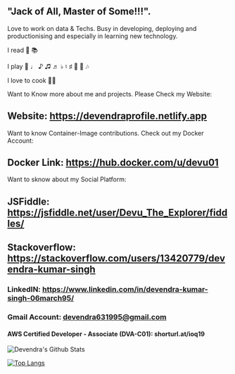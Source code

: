 ## "Jack of All, Master of Some!!!".
Love to work on data & Techs. 
Busy in developing, deploying and productionising and especially in learning new technology.

I read 📖 📚

I play 🎸  ♩ ♪ ♫ ♬ ♭ ♮ ♯ 🎼 🎵 🎶

I love to cook 👨‍🍳

Want to Know more about me and projects. Please Check my Website:
## Website: https://devendraprofile.netlify.app

Want to know Container-Image contributions. Check out my Docker Account:
## Docker Link: https://hub.docker.com/u/devu01

Want to sknow about my Social Platform:
## JSFiddle: https://jsfiddle.net/user/Devu_The_Explorer/fiddles/
## Stackoverflow: https://stackoverflow.com/users/13420779/devendra-kumar-singh

### LinkedIN: https://www.linkedin.com/in/devendra-kumar-singh-06march95/

### Gmail Account: devendra631995@gmail.com

#### AWS Certified Developer - Associate (DVA-C01): shorturl.at/ioq19

![Devendra's Github Stats](https://github-readme-stats.vercel.app/api?username=devendra631997)


[![Top Langs](https://github-readme-stats.vercel.app/api/top-langs/?username=devendra631997&langs_count=12&layout=compact)](https://github.com/devendra631997/github-readme-stats)
